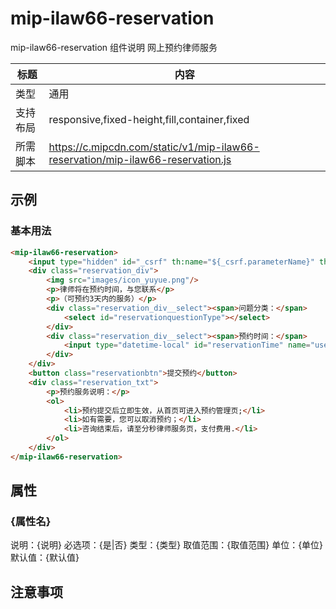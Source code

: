 # mip-ilaw66-reservation

mip-ilaw66-reservation 组件说明
网上预约律师服务

标题|内容
----|----
类型|通用
支持布局|responsive,fixed-height,fill,container,fixed
所需脚本|https://c.mipcdn.com/static/v1/mip-ilaw66-reservation/mip-ilaw66-reservation.js

## 示例

### 基本用法
```html
<mip-ilaw66-reservation>
    <input type="hidden" id="_csrf" th:name="${_csrf.parameterName}" th:value="${_csrf.token}" />
    <div class="reservation_div">
        <img src="images/icon_yuyue.png"/>
        <p>律师将在预约时间，与您联系</p>
        <p>（可预约3天内的服务）</p>
        <div class="reservation_div__select"><span>问题分类：</span>
            <select id="reservationquestionType"></select>
        </div>
        <div class="reservation_div__select"><span>预约时间：</span>
            <input type="datetime-local" id="reservationTime" name="user_date"/>
        </div>
    </div>
    <button class="reservationbtn">提交预约</button>
    <div class="reservation_txt">
        <p>预约服务说明：</p>
        <ol>
            <li>预约提交后立即生效，从首页可进入预约管理页;</li>
            <li>如有需要，您可以取消预约；</li>
            <li>咨询结束后，请至分秒律师服务页，支付费用.</li>
        </ol>
    </div>
</mip-ilaw66-reservation>
```

## 属性

### {属性名}

说明：{说明}
必选项：{是|否}
类型：{类型}
取值范围：{取值范围}
单位：{单位}
默认值：{默认值}

## 注意事项

